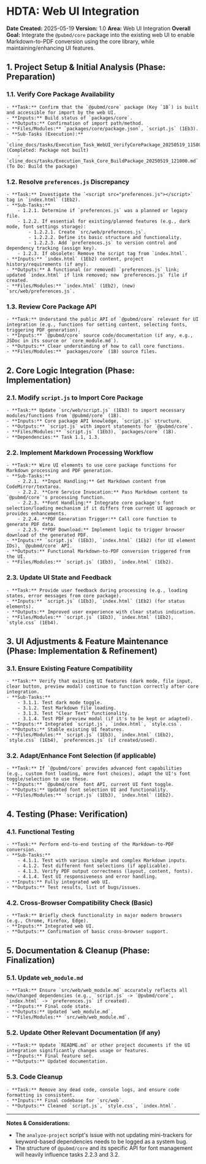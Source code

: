 # HDTA: Web UI Integration

**Date Created:** 2025-05-19
**Version:** 1.0
**Area:** Web UI Integration
**Overall Goal:** Integrate the `@pubmd/core` package into the existing web UI to enable Markdown-to-PDF conversion using the core library, while maintaining/enhancing UI features.

## 1. Project Setup & Initial Analysis (Phase: Preparation)

### 1.1. Verify Core Package Availability
    - **Task:** Confirm that the `@pubmd/core` package (Key `1B`) is built and accessible for import by the web UI.
    - **Inputs:** Build status of `packages/core`.
    - **Outputs:** Confirmation of import path/method.
    - **Files/Modules:** `packages/core/package.json`, `script.js` (1Eb3).
    - **Sub-Tasks (Execution):**
        - `cline_docs/tasks/Execution_Task_WebUI_VerifyCorePackage_20250519_115800.md` (Completed: Package not built)
        - `cline_docs/tasks/Execution_Task_Core_BuildPackage_20250519_121000.md` (To Do: Build the package)

### 1.2. Resolve `preferences.js` Discrepancy
    - **Task:** Investigate the `<script src="preferences.js"></script>` tag in `index.html` (1Eb2).
    - **Sub-Tasks:**
        - 1.2.1. Determine if `preferences.js` was a planned or legacy file.
        - 1.2.2. If essential for existing/planned features (e.g., dark mode, font settings storage):
            - 1.2.2.1. Create `src/web/preferences.js`.
            - 1.2.2.2. Define its basic structure and functionality.
            - 1.2.2.3. Add `preferences.js` to version control and dependency tracking (assign key).
        - 1.2.3. If obsolete: Remove the script tag from `index.html`.
    - **Inputs:** `index.html` (1Eb2) content, project history/requirements (if any).
    - **Outputs:** A functional (or removed) `preferences.js` link; updated `index.html` if link removed; new `preferences.js` file if created.
    - **Files/Modules:** `index.html` (1Eb2), (new) `src/web/preferences.js`.

### 1.3. Review Core Package API
    - **Task:** Understand the public API of `@pubmd/core` relevant for UI integration (e.g., functions for setting content, selecting fonts, triggering PDF generation).
    - **Inputs:** `@pubmd/core` source code/documentation (if any, e.g., JSDoc in its source or `core_module.md`).
    - **Outputs:** Clear understanding of how to call core functions.
    - **Files/Modules:** `packages/core` (1B) source files.

## 2. Core Logic Integration (Phase: Implementation)

### 2.1. Modify `script.js` to Import Core Package
    - **Task:** Update `src/web/script.js` (1Eb3) to import necessary modules/functions from `@pubmd/core` (1B).
    - **Inputs:** Core package API knowledge, `script.js` structure.
    - **Outputs:** `script.js` with import statements for `@pubmd/core`.
    - **Files/Modules:** `script.js` (1Eb3), `packages/core` (1B).
    - **Dependencies:** Task 1.1, 1.3.

### 2.2. Implement Markdown Processing Workflow
    - **Task:** Wire UI elements to use core package functions for Markdown processing and PDF generation.
    - **Sub-Tasks:**
        - 2.2.1. **Input Handling:** Get Markdown content from CodeMirror/textarea.
        - 2.2.2. **Core Service Invocation:** Pass Markdown content to `@pubmd/core`'s processing function.
        - 2.2.3. **Font Handling:** Integrate core package's font selection/loading mechanism if it differs from current UI approach or provides enhancements.
        - 2.2.4. **PDF Generation Trigger:** Call core function to generate PDF data.
        - 2.2.5. **PDF Download:** Implement logic to trigger browser download of the generated PDF.
    - **Inputs:** `script.js` (1Eb3), `index.html` (1Eb2) (for UI element IDs), `@pubmd/core` API.
    - **Outputs:** Functional Markdown-to-PDF conversion triggered from the UI.
    - **Files/Modules:** `script.js` (1Eb3), `index.html` (1Eb2).

### 2.3. Update UI State and Feedback
    - **Task:** Provide user feedback during processing (e.g., loading states, error messages from core package).
    - **Inputs:** `script.js` (1Eb3), `index.html` (1Eb2) (for status elements).
    - **Outputs:** Improved user experience with clear status indication.
    - **Files/Modules:** `script.js` (1Eb3), `index.html` (1Eb2), `style.css` (1Eb4).

## 3. UI Adjustments & Feature Maintenance (Phase: Implementation & Refinement)

### 3.1. Ensure Existing Feature Compatibility
    - **Task:** Verify that existing UI features (dark mode, file input, clear button, preview modal) continue to function correctly after core integration.
    - **Sub-Tasks:**
        - 3.1.1. Test dark mode toggle.
        - 3.1.2. Test Markdown file loading.
        - 3.1.3. Test "Clear Text" functionality.
        - 3.1.4. Test PDF preview modal (if it's to be kept or adapted).
    - **Inputs:** Integrated `script.js`, `index.html`, `style.css`.
    - **Outputs:** Stable existing UI features.
    - **Files/Modules:** `script.js` (1Eb3), `index.html` (1Eb2), `style.css` (1Eb4), `preferences.js` (if created/used).

### 3.2. Adapt/Enhance Font Selection (if applicable)
    - **Task:** If `@pubmd/core` provides advanced font capabilities (e.g., custom font loading, more font choices), adapt the UI's font toggle/selection to use these.
    - **Inputs:** `@pubmd/core` font API, current UI font toggle.
    - **Outputs:** Updated font selection UI and functionality.
    - **Files/Modules:** `script.js` (1Eb3), `index.html` (1Eb2).

## 4. Testing (Phase: Verification)

### 4.1. Functional Testing
    - **Task:** Perform end-to-end testing of the Markdown-to-PDF conversion.
    - **Sub-Tasks:**
        - 4.1.1. Test with various simple and complex Markdown inputs.
        - 4.1.2. Test different font selections (if applicable).
        - 4.1.3. Verify PDF output correctness (layout, content, fonts).
        - 4.1.4. Test UI responsiveness and error handling.
    - **Inputs:** Fully integrated web UI.
    - **Outputs:** Test results, list of bugs/issues.

### 4.2. Cross-Browser Compatibility Check (Basic)
    - **Task:** Briefly check functionality in major modern browsers (e.g., Chrome, Firefox, Edge).
    - **Inputs:** Integrated web UI.
    - **Outputs:** Confirmation of basic cross-browser support.

## 5. Documentation & Cleanup (Phase: Finalization)

### 5.1. Update `web_module.md`
    - **Task:** Ensure `src/web/web_module.md` accurately reflects all new/changed dependencies (e.g., `script.js` -> `@pubmd/core`, `index.html` -> `preferences.js` if created).
    - **Inputs:** Final code state.
    - **Outputs:** Updated `web_module.md`.
    - **Files/Modules:** `src/web/web_module.md`.

### 5.2. Update Other Relevant Documentation (if any)
    - **Task:** Update `README.md` or other project documents if the UI integration significantly changes usage or features.
    - **Inputs:** Final feature set.
    - **Outputs:** Updated documentation.

### 5.3. Code Cleanup
    - **Task:** Remove any dead code, console logs, and ensure code formatting is consistent.
    - **Inputs:** Final codebase for `src/web`.
    - **Outputs:** Cleaned `script.js`, `style.css`, `index.html`.

---
**Notes & Considerations:**
- The `analyze-project` script's issue with not updating mini-trackers for keyword-based dependencies needs to be logged as a system bug.
- The structure of `@pubmd/core` and its specific API for font management will heavily influence tasks 2.2.3 and 3.2.